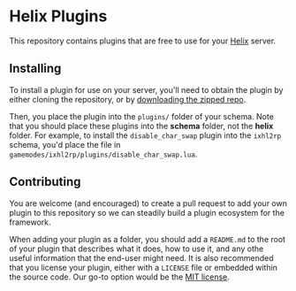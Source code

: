 # Helix Plugins

This repository contains plugins that are free to use for your [Helix](https://github.com/NebulousCloud/helix) server.

## Installing
To install a plugin for use on your server, you'll need to obtain the plugin by either cloning the repository, or by [downloading the zipped repo](https://github.com/NebulousCloud/helix-plugins/archive/master.zip).

Then, you place the plugin into the `plugins/` folder of your schema. Note that you should place these plugins into the **schema** folder, not the **helix** folder. For example, to install the `disable_char_swap` plugin into the `ixhl2rp` schema, you'd place the file in `gamemodes/ixhl2rp/plugins/disable_char_swap.lua`.

## Contributing
You are welcome (and encouraged) to create a pull request to add your own plugin to this repository so we can steadily build a plugin ecosystem for the framework.

When adding your plugin as a folder, you should add a `README.md` to the root of your plugin that describes what it does, how to use it, and any othe useful information that the end-user might need. It is also recommended that you license your plugin, either with a `LICENSE` file or embedded within the source code. Our go-to option would be the [MIT license](https://opensource.org/licenses/MIT).
